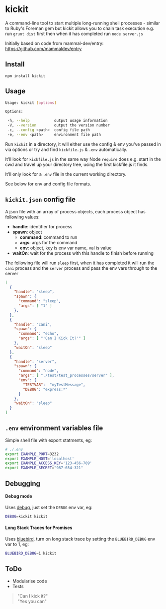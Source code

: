 # kickit

A command-line tool to start multiple long-running shell processes - similar to Ruby's Foreman gem but kickit allows you to chain task execution e.g. run `grunt dist` first then when it has completed run `node server.js` 

Initially based on code from mammal-dev/entry: https://github.com/mammaldev/entry


## Install

    npm install kickit


## Usage

```sh
Usage: kickit [options]

Options:

 -h, --help           output usage information
 -V, --version        output the version number
 -c, --config <path>  config file path
 -e, --env <path>     environment file path
```

Run `kickit` in a directory, it will either use the config & env you've passed in via options or try and find `kickfile.js` & `.env` automatically.

It'll look for `kickfile.js` in the same way Node `require` does e.g. start in the cwd and travel up your directory tree, using the first kickfile.js it finds. 

It'll only look for a `.env` file in the current working directory. 

See below for env and config file formats.

## `kickit.json` config file 

A json file with an array of process objects, each process object has following values:

* __handle__: identifier for process
* __spawn__:  object  
  * __command__:  command to run  
  * __args__:     args for the command  
  * __env__:      object, key is env var name, val is value  
* __waitOn__: wait for the process with this handle to finish before running

The following file will run `sleep` first, when it has completed it will run the `cani` process and the `server` process and pass the env vars through to the server

```json
[
  {
    "handle": "sleep",
    "spawn": {
      "command": "sleep",
      "args": [ "1" ]
    },
  },
  {
    "handle": "cani",
    "spawn": {
      "command": "echo",
      "args": [ "'Can I Kick It?'" ]
    },
    "waitOn": "sleep"
  },
  {
    "handle": "server",
    "spawn": {
      "command": "node",
      "args": [ "./test/test_processes/server" ],
      "env": {
        "TESTVAR":  "myTestMessage",
        "DEBUG": "express:*"
      }
    },
    "waitOn": "sleep"
  }
]
```


## `.env` environment variables file

Simple shell file with export statments, eg:

```sh
# ./.env
export EXAMPLE_PORT=3232
export EXAMPLE_HOST='localhost'
export EXAMPLE_ACCESS_KEY='123-456-789'
export EXAMPLE_SECRET="987-654-321"
```

## Debugging

#### Debug mode

Uses [debug](https://github.com/visionmedia/debug), just set the `DEBUG` env var, eg:

```sh
DEBUG=kickit kickit
```

#### Long Stack Traces for Promises

Uses [bluebird](https://github.com/petkaantonov/bluebird), turn on long stack trace by setting the `BLUEBIRD_DEBUG` env var to 1, eg:

```sh
BLUEBIRD_DEBUG=1 kickit
```


## ToDo

* Modularise code
* Tests

> "Can I kick it?"  
> "Yes you can"
